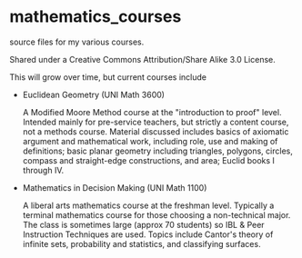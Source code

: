 mathematics_courses
===================

source files for my various courses.

Shared under a Creative Commons Attribution/Share Alike 3.0 License.

This will grow over time, but current courses include

* Euclidean Geometry (UNI Math 3600)

    A Modified Moore Method course at the "introduction to proof" level. Intended mainly for pre-service
    teachers, but strictly a content course, not a methods course. Material discussed includes basics of
    axiomatic argument and mathematical work, including role, use and making of definitions; basic planar
    geometry including triangles, polygons, circles, compass and straight-edge constructions, and area;
    Euclid books I through IV.

* Mathematics in Decision Making (UNI Math 1100)

    A liberal arts mathematics course at the freshman level. Typically a terminal mathematics course for
    those choosing a non-technical major. The class is sometimes large (approx 70 students) so IBL & Peer
    Instruction Techniques are used. Topics include Cantor's theory of infinite sets, probability and
    statistics, and classifying surfaces.
